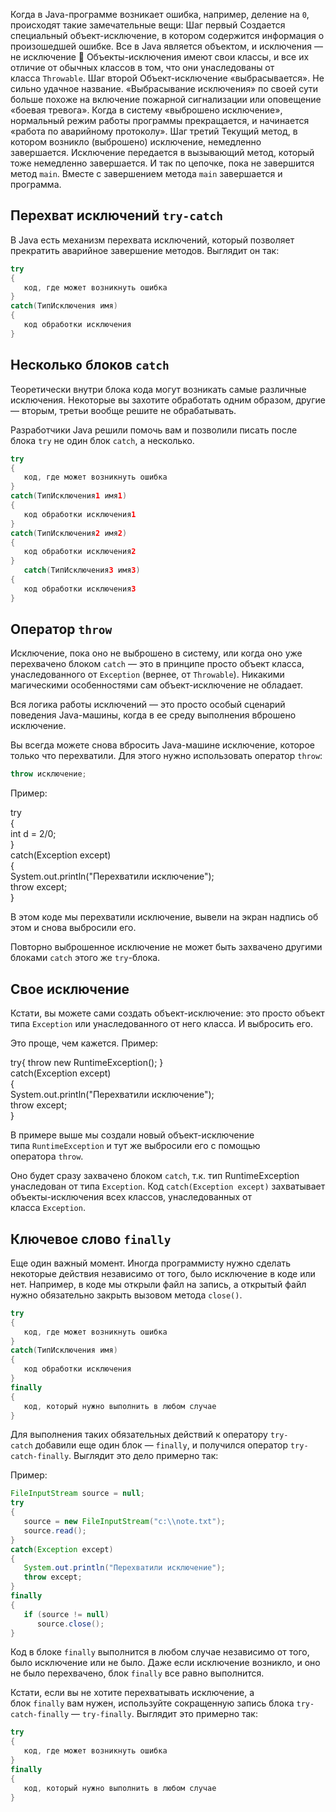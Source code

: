 Когда в Java-программе возникает ошибка, например, деление на `0`, происходят такие замечательные вещи:
Шаг первый
Создается специальный объект-исключение, в котором содержится информация о произошедшей ошибке.
Все в Java является объектом, и исключения — не исключение 🙂 Объекты-исключения имеют свои классы, и все их отличие от обычных классов в том, что они унаследованы от класса `Throwable`.
Шаг второй
Объект-исключение «выбрасывается». Не сильно удачное название. «Выбрасывание исключения» по своей сути больше похоже на включение пожарной сигнализации или оповещение «боевая тревога».
Когда в систему «выброшено исключение», нормальный режим работы программы прекращается, и начинается «работа по аварийному протоколу».
Шаг третий
Текущий метод, в котором возникло (выброшено) исключение, немедленно завершается. Исключение передается в вызывающий метод, который тоже немедленно завершается. И так по цепочке, пока не завершится метод `main`. Вместе с завершением метода `main` завершается и программа.
## Перехват исключений `try-catch`

В Java есть механизм перехвата исключений, который позволяет прекратить аварийное завершение методов. Выглядит он так:

```java
try
{
   код, где может возникнуть ошибка
}
catch(ТипИсключения имя)
{
   код обработки исключения
}
```

## Несколько блоков `catch`
Теоретически внутри блока кода могут возникать самые различные исключения. Некоторые вы захотите обработать одним образом, другие — вторым, третьи вообще решите не обрабатывать.

Разработчики Java решили помочь вам и позволили писать после блока `try` не один блок `catch`, а несколько.

```java
try
{
   код, где может возникнуть ошибка
}
catch(ТипИсключения1 имя1)
{
   код обработки исключения1
}
catch(ТипИсключения2 имя2)
{
   код обработки исключения2
}
   catch(ТипИсключения3 имя3)
{
   код обработки исключения3
}
```

## Оператор `throw`

Исключение, пока оно не выброшено в систему, или когда оно уже перехвачено блоком `catch` — это в принципе просто объект класса, унаследованного от `Exception` (вернее, от `Throwable`). Никакими магическими особенностями сам объект-исключение не обладает.

Вся логика работы исключений — это просто особый сценарий поведения Java-машины, когда в ее среду выполнения вброшено исключение.

Вы всегда можете снова вбросить Java-машине исключение, которое только что перехватили. Для этого нужно использовать оператор `throw`:

```java
throw исключение;
```

Пример:

try<br>{<br>   int d = 2/0;<br>}<br>catch(Exception except)<br>{<br>   System.out.println("Перехватили исключение");<br>   throw except;<br>}

В этом коде мы перехватили исключение, вывели на экран надпись об этом и снова выбросили его.

Повторно выброшенное исключение не может быть захвачено другими блоками `catch` этого же `try`-блока.
## Свое исключение

Кстати, вы можете сами создать объект-исключение: это просто объект типа `Exception` или унаследованного от него класса. И выбросить его.

Это проще, чем кажется. Пример:

try{
  throw new RuntimeException();
  }<br>catch(Exception except)<br>{<br>   System.out.println("Перехватили исключение");<br>   throw except;<br>}

В примере выше мы создали новый объект-исключение типа `RuntimeException` и тут же выбросили его с помощью оператора `throw`.

Оно будет сразу захвачено блоком `catch`, т.к. тип RuntimeException унаследован от типа `Exception`. Код `catch(Exception except)` захватывает объекты-исключения всех классов, унаследованных от класса `Exception`.
## Ключевое слово `finally`

Еще один важный момент. Иногда программисту нужно сделать некоторые действия независимо от того, было исключение в коде или нет. Например, в коде мы открыли файл на запись, а открытый файл нужно обязательно закрыть вызовом метода `close()`.

```java
try
{
   код, где может возникнуть ошибка
}
catch(ТипИсключения имя)
{
   код обработки исключения
}
finally
{
   код, который нужно выполнить в любом случае
}
```

Для выполнения таких обязательных действий к оператору `try-catch` добавили еще один блок — `finally`, и получился оператор `try-catch-finally`. Выглядит это дело примерно так:

Пример:

```java
FileInputStream source = null;
try
{
   source = new FileInputStream("c:\\note.txt");
   source.read();
}
catch(Exception except)
{
   System.out.println("Перехватили исключение");
   throw except;
}
finally
{
   if (source != null)
      source.close();
}
```

Код в блоке `finally` выполнится в любом случае независимо от того, было исключение или не было. Даже если исключение возникло, и оно не было перехвачено, блок `finally` все равно выполнится.

Кстати, если вы не хотите перехватывать исключение, а блок `finally` вам нужен, используйте сокращенную запись блока `try-catch-finally` — `try-finally`. Выглядит это примерно так:

```java
try
{
   код, где может возникнуть ошибка
}
finally
{
   код, который нужно выполнить в любом случае
}
```

